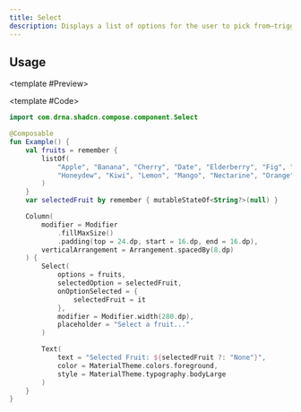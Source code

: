 ```yaml
---
title: Select
description: Displays a list of options for the user to pick from—triggered by a button.
---
```


<DocsPage 
    :title="frontmatter.title" 
    :description="frontmatter.description"
    path="views/components/Select.md">

## Usage

<TabPreview>

<template #Preview>
<Preview name="select" variant="default" assetExtension=".gif"/>
</template>

<template #Code>

```kotlin
import com.drna.shadcn.compose.component.Select

@Composable
fun Example() {
    val fruits = remember {
        listOf(
            "Apple", "Banana", "Cherry", "Date", "Elderberry", "Fig", "Grape",
            "Honeydew", "Kiwi", "Lemon", "Mango", "Nectarine", "Orange", "Peach"
        )
    }
    var selectedFruit by remember { mutableStateOf<String?>(null) }

    Column(
        modifier = Modifier
            .fillMaxSize()
            .padding(top = 24.dp, start = 16.dp, end = 16.dp),
        verticalArrangement = Arrangement.spacedBy(8.dp)
    ) {
        Select(
            options = fruits,
            selectedOption = selectedFruit,
            onOptionSelected = {
                selectedFruit = it
            },
            modifier = Modifier.width(280.dp),
            placeholder = "Select a fruit..."
        )

        Text(
            text = "Selected Fruit: ${selectedFruit ?: "None"}",
            color = MaterialTheme.colors.foreground,
            style = MaterialTheme.typography.bodyLarge
        )
    }
}
```

</template>

</TabPreview>

</DocsPage>
